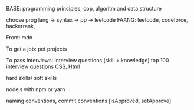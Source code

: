 BASE: programming principles, oop, algoritm and data structure

choose prog lang -> syntax -> pp -> leetcode
FAANG: leetcode, codeforce, hackerrank,  

Front: mdn

To get a job: pet projects

To pass interviews: interview questions  (skill > knowledge) top 100 interview questions CSS, Html

hard skills/ soft skills 




nodejs with npm or yarn

naming conventions, commit conventions [isApproved, setApprove]